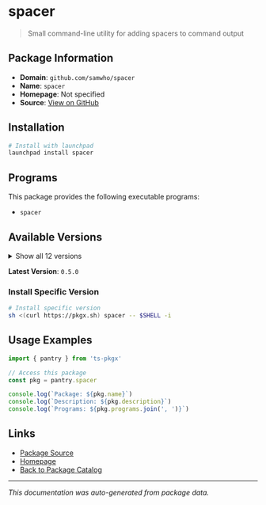 # spacer

> Small command-line utility for adding spacers to command output

## Package Information

- **Domain**: `github.com/samwho/spacer`
- **Name**: `spacer`
- **Homepage**: Not specified
- **Source**: [View on GitHub](https://github.com/pkgxdev/pantry/tree/main/projects/github.com/samwho/spacer/package.yml)

## Installation

```bash
# Install with launchpad
launchpad install spacer
```

## Programs

This package provides the following executable programs:

- `spacer`

## Available Versions

<details>
<summary>Show all 12 versions</summary>

- `0.5.0`, `0.4.5`, `0.4.2`, `0.4.1`, `0.3.9`
- `0.3.8`, `0.3.7`, `0.3.5`, `0.3.3`, `0.3.2`
- `0.3.1`, `0.3.0`

</details>

**Latest Version**: `0.5.0`

### Install Specific Version

```bash
# Install specific version
sh <(curl https://pkgx.sh) spacer -- $SHELL -i
```

## Usage Examples

```typescript
import { pantry } from 'ts-pkgx'

// Access this package
const pkg = pantry.spacer

console.log(`Package: ${pkg.name}`)
console.log(`Description: ${pkg.description}`)
console.log(`Programs: ${pkg.programs.join(', ')}`)
```

## Links

- [Package Source](https://github.com/pkgxdev/pantry/tree/main/projects/github.com/samwho/spacer/package.yml)
- [Homepage](#)
- [Back to Package Catalog](../../../package-catalog.md)

---

*This documentation was auto-generated from package data.*
